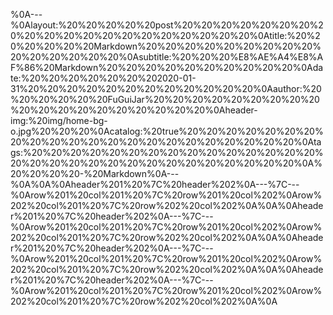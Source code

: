 %0A---%0Alayout:%20%20%20%20%20post%20%20%20%20%20%20%20%20%20%20%20%20%20%20%20%20%20%20%20%20%0Atitle:%20%20%20%20%20%20Markdown%20%20%20%20%20%20%20%20%20%20%20%20%20%20%20%0Asubtitle:%20%20%20%E8%AE%A4%E8%AF%86%20Markdown%20%20%20%20%20%20%20%20%20%20%0Adate:%20%20%20%20%20%20%202020-01-31%20%20%20%20%20%20%20%20%20%20%20%20%0Aauthor:%20%20%20%20%20%20FuGuiJar%20%20%20%20%20%20%20%20%20%20%20%20%20%20%20%20%20%20%20%0Aheader-img:%20img/home-bg-o.jpg%20%20%20%0Acatalog:%20true%20%20%20%20%20%20%20%20%20%20%20%20%20%20%20%20%20%20%20%20%20%20%0Atags:%20%20%20%20%20%20%20%20%20%20%20%20%20%20%20%20%20%20%20%20%20%20%20%20%20%20%20%20%20%20%0A%20%20%20%20-%20Markdown%0A---%0A%0A%0Aheader%201%20%7C%20header%202%0A---%7C---%0Arow%201%20col%201%20%7C%20row%201%20col%202%0Arow%202%20col%201%20%7C%20row%202%20col%202%0A%0A%0Aheader%201%20%7C%20header%202%0A---%7C---%0Arow%201%20col%201%20%7C%20row%201%20col%202%0Arow%202%20col%201%20%7C%20row%202%20col%202%0A%0A%0Aheader%201%20%7C%20header%202%0A---%7C---%0Arow%201%20col%201%20%7C%20row%201%20col%202%0Arow%202%20col%201%20%7C%20row%202%20col%202%0A%0A%0Aheader%201%20%7C%20header%202%0A---%7C---%0Arow%201%20col%201%20%7C%20row%201%20col%202%0Arow%202%20col%201%20%7C%20row%202%20col%202%0A%0A